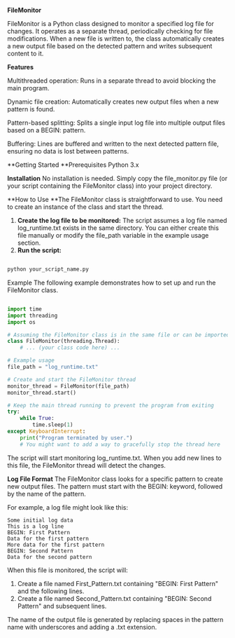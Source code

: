 **FileMonitor**

FileMonitor is a Python class designed to monitor a specified log file for changes. It operates as a separate thread, periodically checking for file modifications. When a new file is written to, the class automatically creates a new output file based on the detected pattern and writes subsequent content to it.

**Features**

Multithreaded operation: Runs in a separate thread to avoid blocking the main program.

Dynamic file creation: Automatically creates new output files when a new pattern is found.

Pattern-based splitting: Splits a single input log file into multiple output files based on a BEGIN: pattern.

Buffering: Lines are buffered and written to the next detected pattern file, ensuring no data is lost between patterns.

**Getting Started
**Prerequisites
Python 3.x

**Installation**
No installation is needed. Simply copy the file_monitor.py file (or your script containing the FileMonitor class) into your project directory.

**How to Use
**The FileMonitor class is straightforward to use. You need to create an instance of the class and start the thread.

1. **Create the log file to be monitored:** The script assumes a log file named log_runtime.txt exists in the same directory. You can either create this file manually or modify the file_path variable in the example usage section.
2. **Run the script:**

```bash

python your_script_name.py

```

Example
The following example demonstrates how to set up and run the FileMonitor class.

```Python

import time
import threading
import os

# Assuming the FileMonitor class is in the same file or can be imported
class FileMonitor(threading.Thread):
    # ... (your class code here) ...

# Example usage
file_path = "log_runtime.txt"

# Create and start the FileMonitor thread
monitor_thread = FileMonitor(file_path)
monitor_thread.start()

# Keep the main thread running to prevent the program from exiting
try:
    while True:
        time.sleep(1)
except KeyboardInterrupt:
    print("Program terminated by user.")
    # You might want to add a way to gracefully stop the thread here
```

The script will start monitoring log_runtime.txt. When you add new lines to this file, the FileMonitor thread will detect the changes.

**Log File Format** 
The FileMonitor class looks for a specific pattern to create new output files. The pattern must start with the BEGIN: keyword, followed by the name of the pattern.

For example, a log file might look like this:

```
Some initial log data
This is a log line
BEGIN: First Pattern
Data for the first pattern
More data for the first pattern
BEGIN: Second Pattern
Data for the second pattern
```

When this file is monitored, the script will:

1. Create a file named First_Pattern.txt containing "BEGIN: First Pattern" and the following lines.
2. Create a file named Second_Pattern.txt containing "BEGIN: Second Pattern" and subsequent lines.

The name of the output file is generated by replacing spaces in the pattern name with underscores and adding a .txt extension.


